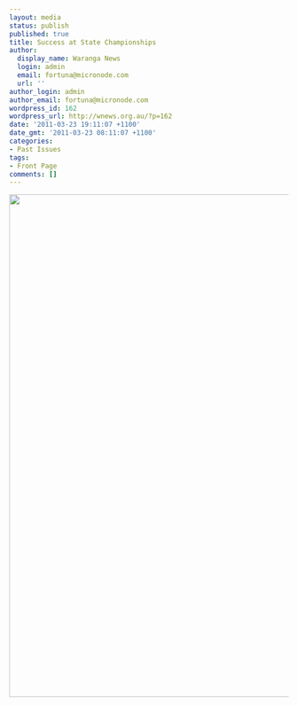 ```yaml
---
layout: media
status: publish
published: true
title: Success at State Championships
author:
  display_name: Waranga News
  login: admin
  email: fortuna@micronode.com
  url: ''
author_login: admin
author_email: fortuna@micronode.com
wordpress_id: 162
wordpress_url: http://wnews.org.au/?p=162
date: '2011-03-23 19:11:07 +1100'
date_gmt: '2011-03-23 08:11:07 +1100'
categories:
- Past Issues
tags:
- Front Page
comments: []
---
```


<a href="http://wnews.org.au/wp-content/uploads/2011/03/frontpage-20110324.pdf"><img class="aligncenter size-full wp-image-159" title="Front Page 24 March 2011" src="http://wnews.org.au/wp-content/uploads/2011/03/frontpage-20110324.png" alt="" width="624" height="907" /></a>
